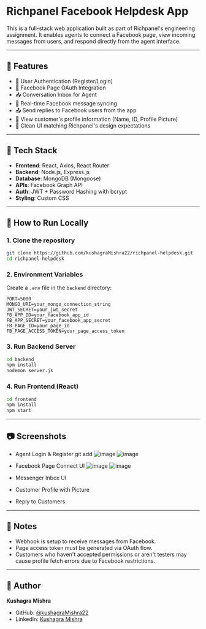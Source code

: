 # Richpanel Facebook Helpdesk App

This is a full-stack web application built as part of Richpanel's engineering assignment. It enables agents to connect a Facebook page, view incoming messages from users, and respond directly from the agent interface.

---

## 📌 Features

- 🔐 User Authentication (Register/Login)
- 🔗 Facebook Page OAuth Integration
- 📥 Conversation Inbox for Agent
- 💬 Real-time Facebook message syncing
- 📤 Send replies to Facebook users from the app
- 👤 View customer's profile information (Name, ID, Profile Picture)
- 🎨 Clean UI matching Richpanel's design expectations

---

## 🔧 Tech Stack

- **Frontend**: React, Axios, React Router
- **Backend**: Node.js, Express.js
- **Database**: MongoDB (Mongoose)
- **APIs**: Facebook Graph API
- **Auth**: JWT + Password Hashing with bcrypt
- **Styling**: Custom CSS

---

## 🚀 How to Run Locally

### 1. Clone the repository

```bash
git clone https://github.com/kushagraMishra22/richpanel-helpdesk.git
cd richpanel-helpdesk
```

### 2. Environment Variables

Create a `.env` file in the `backend` directory:

```
PORT=5000
MONGO_URI=your_mongo_connection_string
JWT_SECRET=your_jwt_secret
FB_APP_ID=your_facebook_app_id
FB_APP_SECRET=your_facebook_app_secret
FB_PAGE_ID=your_page_id
FB_PAGE_ACCESS_TOKEN=your_page_access_token
```

### 3. Run Backend Server

```bash
cd backend
npm install
nodemon server.js
```

### 4. Run Frontend (React)

```bash
cd frontend
npm install
npm start
```

---

## 📷 Screenshots

- Agent Login & Register git add ![image](https://github.com/user-attachments/assets/c2b693cc-6b02-4441-a63a-c55ee61e1ca5) ![image](https://github.com/user-attachments/assets/df996993-974a-49ff-845b-c036f0dc30df)


- Facebook Page Connect UI ![image](https://github.com/user-attachments/assets/09fc9890-86ea-4fb0-af53-7914f75ab537) ![image](https://github.com/user-attachments/assets/e2f5e589-ca17-4ea3-b85e-4bafe32bffbf)


- Messenger Inbox UI 
- Customer Profile with Picture
- Reply to Customers

---

## 📌 Notes

- Webhook is setup to receive messages from Facebook.
- Page access token must be generated via OAuth flow.
- Customers who haven't accepted permissions or aren't testers may cause profile fetch errors due to Facebook restrictions.

---

## 👤 Author

**Kushagra Mishra**

- GitHub: [@kushagraMishra22](https://github.com/kushagraMishra22)
- LinkedIn: [Kushagra Mishra](https://www.linkedin.com/in/kushagramishra22)
